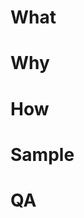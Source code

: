 # What

<!-- Briefly describe the goal of this PR-->

# Why

<!-- Briefly describe the motivation behind the changes introduced on this PR -->

# How

<!-- Describe the rationale for the changes introduced on this PR -->

# Sample

<!-- Add screenshots or gifs when relevant -->

# QA

<!-- Add instructions for QA >

<!-- ✅ TODOs -->
<!-- Assign at least one manteiner to review this PR -->
<!-- Assign everyone who worked on this PR -->

<!-- EXTRAS -->
<!-- 💸 Describe possible tech debits -->
<!-- Jira link if needed -->

